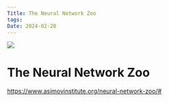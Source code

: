 ```yaml
---
Title: The Neural Network Zoo
tags: 
Date: 2024-02-20
---
```


![](Screenshot_20240220_160731_Kiwi%20Browser.jpg)
# The Neural Network Zoo
https://www.asimovinstitute.org/neural-network-zoo/#